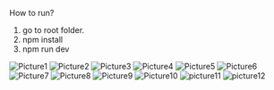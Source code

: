 
How to run?

1) go to root folder.
2) npm install
3) npm run dev

![Picture1](https://github.com/user-attachments/assets/fe657d4b-c85c-44d6-9e6f-24f110d66696)
![Picture2](https://github.com/user-attachments/assets/2e33fb14-44cf-4bf2-bd28-ee02e170fc86)
![Picture3](https://github.com/user-attachments/assets/7dbcc86f-d5b7-4c2c-ad26-115a2eb000c2)
![Picture4](https://github.com/user-attachments/assets/5cb00b2c-1bca-4c59-8b73-a9fe5d531f6c)
![Picture5](https://github.com/user-attachments/assets/f01fa71a-1d46-4f11-aa8a-6c03222973d6)
![Picture6](https://github.com/user-attachments/assets/c842724c-b46e-4148-a61a-1d5c49756522)
![Picture7](https://github.com/user-attachments/assets/05fb205d-5c4c-4184-95b5-bcde15cede38)
![Picture8](https://github.com/user-attachments/assets/94eeeef9-3c31-4e06-a5f2-f5e9c92eed4c)
![Picture9](https://github.com/user-attachments/assets/77903224-19e9-4b8b-aa0e-6f09d5b2d3d3)
![Picture10](https://github.com/user-attachments/assets/dcdddd7a-e7c8-43c2-92c3-2b858f67661d)
![picture11](https://github.com/user-attachments/assets/a8d8e540-8e09-493d-b70f-7210a98a4964)
![picture12](https://github.com/user-attachments/assets/abc492ca-a1e0-4efc-b130-f5c853ab89b5)
